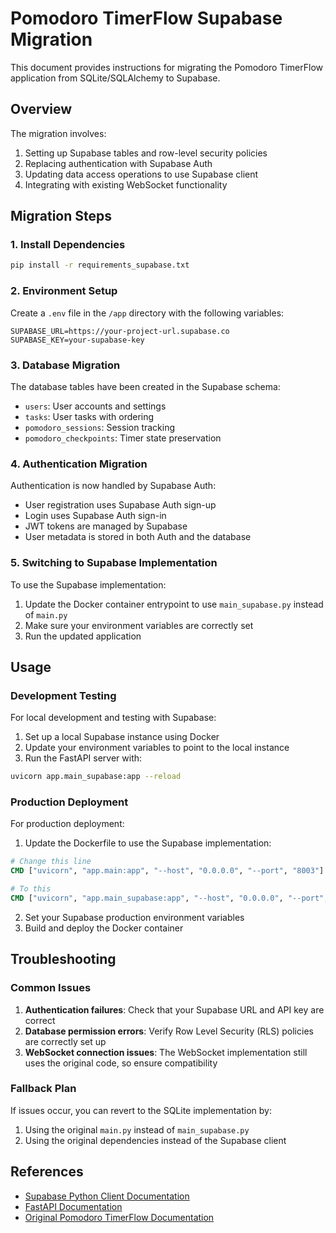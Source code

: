 # Pomodoro TimerFlow Supabase Migration

This document provides instructions for migrating the Pomodoro TimerFlow application from SQLite/SQLAlchemy to Supabase.

## Overview

The migration involves:

1. Setting up Supabase tables and row-level security policies
2. Replacing authentication with Supabase Auth
3. Updating data access operations to use Supabase client
4. Integrating with existing WebSocket functionality

## Migration Steps

### 1. Install Dependencies

```bash
pip install -r requirements_supabase.txt
```

### 2. Environment Setup

Create a `.env` file in the `/app` directory with the following variables:

```
SUPABASE_URL=https://your-project-url.supabase.co
SUPABASE_KEY=your-supabase-key
```

### 3. Database Migration

The database tables have been created in the Supabase schema:

- `users`: User accounts and settings
- `tasks`: User tasks with ordering
- `pomodoro_sessions`: Session tracking
- `pomodoro_checkpoints`: Timer state preservation

### 4. Authentication Migration

Authentication is now handled by Supabase Auth:

- User registration uses Supabase Auth sign-up
- Login uses Supabase Auth sign-in
- JWT tokens are managed by Supabase
- User metadata is stored in both Auth and the database

### 5. Switching to Supabase Implementation

To use the Supabase implementation:

1. Update the Docker container entrypoint to use `main_supabase.py` instead of `main.py`
2. Make sure your environment variables are correctly set
3. Run the updated application

## Usage

### Development Testing

For local development and testing with Supabase:

1. Set up a local Supabase instance using Docker
2. Update your environment variables to point to the local instance
3. Run the FastAPI server with:

```bash
uvicorn app.main_supabase:app --reload
```

### Production Deployment

For production deployment:

1. Update the Dockerfile to use the Supabase implementation:

```dockerfile
# Change this line
CMD ["uvicorn", "app.main:app", "--host", "0.0.0.0", "--port", "8003"]

# To this
CMD ["uvicorn", "app.main_supabase:app", "--host", "0.0.0.0", "--port", "8003"]
```

2. Set your Supabase production environment variables
3. Build and deploy the Docker container

## Troubleshooting

### Common Issues

1. **Authentication failures**: Check that your Supabase URL and API key are correct
2. **Database permission errors**: Verify Row Level Security (RLS) policies are correctly set up
3. **WebSocket connection issues**: The WebSocket implementation still uses the original code, so ensure compatibility

### Fallback Plan

If issues occur, you can revert to the SQLite implementation by:

1. Using the original `main.py` instead of `main_supabase.py`
2. Using the original dependencies instead of the Supabase client

## References

- [Supabase Python Client Documentation](https://supabase.com/docs/reference/python)
- [FastAPI Documentation](https://fastapi.tiangolo.com/)
- [Original Pomodoro TimerFlow Documentation](../README.md)
